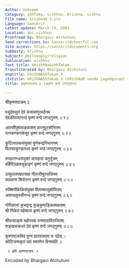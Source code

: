 ```yaml
---
Author: Unknown
Category: aShTaka, vishhnu, krishna, vishnu
File name: krishna8-3.itx
Language: Sanskrit
Latest update: March 15, 2001
Location: doc_vishhnu
Proofread by: Bhargavi Atchutuni
Send corrections to: Sanskrit@cheerful.com
Site access: https://sanskritdocuments.org
SubDeity: krishna
Subject: philosophy/religion
Sublocation: vishhnu
Text title: kRishhNaashhTakam
Transliterated by: Bhargavi Atchutuni
engtitle: kRiShNAShTakam 3
itxtitle: kRiShNAShTakam 3 (kRiShNaM vande jagadgurum)
title: कृइष्णाष्टकम् ३ (कृइष्णं वन्दे जगद्गुरुम्)

---
```

  
 श्रीकृष्णाष्टकम् ३   
  
वसुदेवसुतं देवं कंसचाणूरमर्दनम्  
देवकीपरमानन्दं कृष्णं वन्दे जगद्गुरुम् ॥ १॥  
  
आतसीपुष्पसङ्काशम् हारनूपुरशोभितम्  
रत्नकण्कणकेयूरं कृष्णं वन्दे जगद्गुरुम् ॥ २॥  
  
कुटिलालकसंयुक्तं पूर्णचन्द्रनिभाननम्  
विलसत्कुण्डलधरं कृष्णं वन्दे जगद्गुरुम् ॥ ३॥  
  
मन्दारगन्धसंयुक्तं चारुहासं चतुर्भुजम्  
बर्हिपिञ्छावचूडाङ्गं कृष्णं वन्दे जगद्गुरुम् ॥ ४॥  
  
उत्फुल्लपद्मपत्राक्षं नीलजीमूतसन्निभम्  
यादवानां शिरोरत्नं कृष्णं वन्दे जगद्गुरुम् ॥ ५॥  
  
रुक्मिणीकेळिसंयुक्तं पीताम्बरसुशोभितम्  
अवाप्ततुलसीगन्धं कृष्णं वन्दे जगद्गुरुम् ॥ ६॥  
  
गोपिकानां कुचद्वन्द्व कुङ्कुमाङ्कितवक्षसम्  
श्री निकेतं महेष्वासं कृष्णं वन्दे जगद्गुरुम् ॥ ७॥  
  
श्रीवत्साङ्कं महोरस्कं वनमालाविराजितम्  
शङ्खचक्रधरं देवं कृष्णं वन्दे जगद्गुरुम् ॥ ८॥  
  
कृष्णाष्टकमिदं पुण्यं प्रातरुत्थाय यः पठेत् ।  
कोटिजन्मकृतं पापं स्मरणेन विनष्यति ॥  
  
     ॥ इति कृष्णाष्टकम् ॥  
  
  
  
  
  
Encoded by Bhargavi Atchutuni   
  
